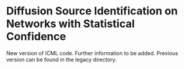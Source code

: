 # Diffusion Source Identification  on Networks with Statistical Confidence

New version of ICML code. Further information to be added. Previous version can be found in the legacy directory.
